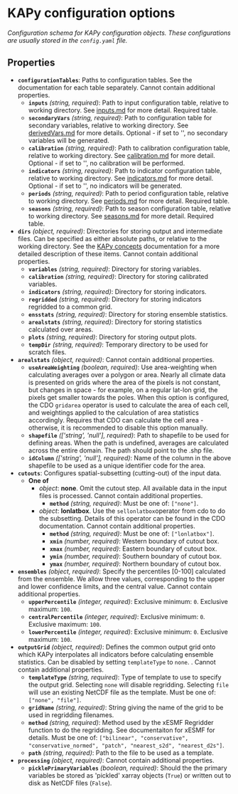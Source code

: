 # KAPy configuration options

*Configuration schema for KAPy configuration objects. These configurations are usually stored in the `config.yaml` file.*

## Properties

- **`configurationTables`**: Paths to configuration tables. See the documentation for each table separately. Cannot contain additional properties.
  - **`inputs`** *(string, required)*: Path to input configuration table, relative to working directory. See [inputs.md](inputs.md) for more detail. Required table.
  - **`secondaryVars`** *(string, required)*: Path to configuration table for secondary variables, relative to working directory. See [derivedVars.md](derivedVars.md) for more details. Optional - if set to '', no secondary variables will be generated.
  - **`calibration`** *(string, required)*: Path to calibration configuration table, relative to working directory. See [calibration.md](calibration.md) for more detail. Optional - if set to '', no calibration will be performed.
  - **`indicators`** *(string, required)*: Path to indicator configuration table, relative to working directory. See [indicators.md](indicators.md) for more detail. Optional - if set to '', no indicators will be generated.
  - **`periods`** *(string, required)*: Path to period configuration table, relative to working directory. See [periods.md](periods.md) for more detail. Required table.
  - **`seasons`** *(string, required)*: Path to season configuration table, relative to working directory. See [seasons.md](seasons.md) for more detail. Required table.
- **`dirs`** *(object, required)*: Directories for storing output and intermediate files. Can be specified as either absolute paths, or relative to the working directory. See the [KAPy concepts](../KAPy_concepts.md) documentation for a more detailed description of these items. Cannot contain additional properties.
  - **`variables`** *(string, required)*: Directory for storing variables.
  - **`calibration`** *(string, required)*: Directory for storing calibrated variables.
  - **`indicators`** *(string, required)*: Directory for storing indicators.
  - **`regridded`** *(string, required)*: Directory for storing indicators regridded to a common grid.
  - **`ensstats`** *(string, required)*: Directory for storing ensemble statistics.
  - **`arealstats`** *(string, required)*: Directory for storing statistics calculated over areas.
  - **`plots`** *(string, required)*: Directory for storing output plots.
  - **`tempDir`** *(string, required)*: Temporary directory to be used for scratch files.
- **`arealstats`** *(object, required)*: Cannot contain additional properties.
  - **`useAreaWeighting`** *(boolean, required)*: Use area-weighting when calculating averages over a polygon or area. Nearly all climate data is presented on grids where the area of the pixels is not constant, but changes in space - for example, on a regular lat-lon grid, the pixels get smaller towards the poles. When this option is configured, the CDO `gridarea` operator is used to calculate the area of each cell, and weightings applied to the calculation of area statistics accordingly. Requires that CDO can calculate the cell area - otherwise, it is recommended to disable this option manually.
  - **`shapefile`** *(['string', 'null'], required)*: Path to shapefile to be used for defining areas. When the path is undefined, averages are calculated across the entire domain. The path should point to the .shp file.
  - **`idColumn`** *(['string', 'null'], required)*: Name of the column in the above shapefile to be used as a unique identifier code for the area.
- **`cutouts`**: Configures spatial-subsetting (cutting-out) of the input data.
  - **One of**
    - *object*: **none**. Omit the cutout step. All available data in the input files is processed. Cannot contain additional properties.
      - **`method`** *(string, required)*: Must be one of: `["none"]`.
    - *object*: **lonlatbox**. Use the `sellonlatbox`operator from cdo to do the subsetting. Details of this operator can be found in the CDO documentation. Cannot contain additional properties.
      - **`method`** *(string, required)*: Must be one of: `["lonlatbox"]`.
      - **`xmin`** *(number, required)*: Western boundary of cutout box.
      - **`xmax`** *(number, required)*: Eastern boundary of cutout box.
      - **`ymin`** *(number, required)*: Southern boundary of cutout box.
      - **`ymax`** *(number, required)*: Northern boundary of cutout box.
- **`ensembles`** *(object, required)*: Specify the percentiles [0-100] calculated from the ensemble. We allow three values, corresponding to the upper and lower confidence limits, and the central value. Cannot contain additional properties.
  - **`upperPercentile`** *(integer, required)*: Exclusive minimum: `0`. Exclusive maximum: `100`.
  - **`centralPercentile`** *(integer, required)*: Exclusive minimum: `0`. Exclusive maximum: `100`.
  - **`lowerPercentile`** *(integer, required)*: Exclusive minimum: `0`. Exclusive maximum: `100`.
- **`outputGrid`** *(object, required)*: Defines the common output grid onto which KAPy interpolates all indicators before calculating ensemble statistics. Can be disabled by setting `templateType` to `none`. . Cannot contain additional properties.
  - **`templateType`** *(string, required)*: Type of template to use to specify the output grid. Selecting `none` will disable regridding. Selecting `file` will use an existing NetCDF file as the template. Must be one of: `["none", "file"]`.
  - **`gridName`** *(string, required)*: String giving the name of the grid to be used in regridding filenames.
  - **`method`** *(string, required)*: Method used by the xESMF Regridder function to do the regridding. See documentaiton for xESMF for details. Must be one of: `["bilinear", "conservative", "conservative_normed", "patch", "nearest_s2d", "nearest_d2s"]`.
  - **`path`** *(string, required)*: Path to the file to be used as a template.
- **`processing`** *(object, required)*: Cannot contain additional properties.
  - **`picklePrimaryVariables`** *(boolean, required)*: Should the the primary variables be stored as 'pickled' xarray objects (`True`) or written out to disk as NetCDF files (`False`).
